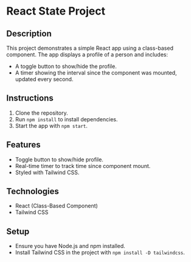 # React State Project

## Description

This project demonstrates a simple React app using a class-based component. The app displays a profile of a person and includes:
- A toggle button to show/hide the profile.
- A timer showing the interval since the component was mounted, updated every second.

## Instructions

1. Clone the repository.
2. Run `npm install` to install dependencies.
3. Start the app with `npm start`.

## Features

- Toggle button to show/hide profile.
- Real-time timer to track time since component mount.
- Styled with Tailwind CSS.

## Technologies

- React (Class-Based Component)
- Tailwind CSS

## Setup

- Ensure you have Node.js and npm installed.
- Install Tailwind CSS in the project with `npm install -D tailwindcss`.
